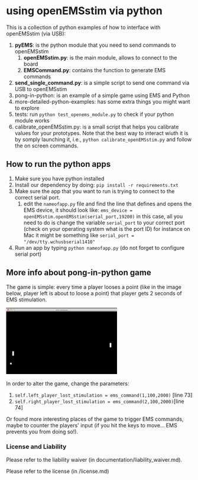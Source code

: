 # using openEMSstim via python

This is a collection of python examples of how to interface with openEMSstim (via USB):

1. **pyEMS**: is the python module that you need to send commands to openEMSstim 
	1. **openEMSstim.py**: is the main module, allows to connect to the board
	2. **EMSCommand.py**: contains the function to generate EMS commands
2. **send_single_command.py**: is a simple script to send one command via USB to openEMSstim
3. pong-in-python: is an example of a simple game using EMS and Python
4. more-detailed-python-examples: has some extra things you might want to explore
5. tests: run ``python test_openems_module.py`` to check if your python module works
6. calibrate_openEMSstim.py: is a small script that helps you calibrate values for your prototypes. Note that the best way to interact wiuth it is by somply launching it, i.e., ``python calibrate_openEMSstim.py`` and follow the on screen commands.  
	
## How to run the python apps

1. Make sure you have python installed
2. Install our dependency by doing: ``pip install -r requirements.txt``
3. Make sure the app that you want to run is trying to connect to the correct serial port.
   1. edit the ``nameofapp.py`` file and find the line that defines and opens the EMS device, it should look like: ``ems_device = openEMSstim.openEMSstim(serial_port,19200)`` in this case, all you need to do is change the variable ``serial_port`` to your correct port (check on your operating system what is the port ID) for instance on Mac it might be something like ``serial_port = "/dev/tty.wchusbserial1410"``
4. Run an app by typing ``python nameofapp.py`` (do not forget to configure serial port)

## More info about pong-in-python game

The game is simple: every time a player looses a point (like in the image below, player left is about to loose a point) that player gets 2 seconds of EMS stimulation. 

![EMS PONG](../../extra/images/python-apps/ems-pong.png)

In order to alter the game, change the parameters:

1. ``self.left_player_lost_stimulation = ems_command(1,100,2000)`` [line 73]
2. ``self.right_player_lost_stimulation = ems_command(2,100,2000)``[line 74]

Or found more interesting places of the game to trigger EMS commands, maybe to counter the players' input (if you hit the keys to move… EMS prevents you from doing so!).


### License and Liability

Please refer to the liability waiver (in documentation/liability_waiver.md).

Please refer to the license (in /license.md)


